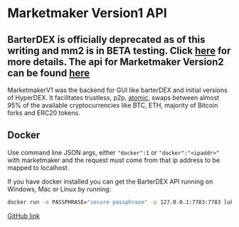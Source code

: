 # Marketmaker Version1 API

## BarterDEX is officially deprecated as of this writing and mm2 is in BETA testing. Click [here](https://atomicdex.io/) for more details. The api for Marketmaker Version2 can be found [here](https://developers.atomicdex.io/basic-docs/atomicdex/atomicdex-api.html)

MarketmakerV1 was the backend for GUI like barterDEX and initial versions of HyperDEX. It facilitates trustless, p2p, [atomic,](https://www.youtube.com/watch?v=PeavTHz8LSA) swaps between almost 95% of the available cryptocurrencies like BTC, ETH, majority of Bitcoin forks and ERC20 tokens.

## Docker

Use command line JSON args, either `"docker":1` or `"docker":"<ipaddr>"` with marketmaker and the request must come from that ip address to be mapped to localhost.

If you have docker installed you can get the BarterDEX API running on Windows, Mac or Linux by running:

```bash
docker run -e PASSPHRASE="secure passphrase" -p 127.0.0.1:7783:7783 lukechilds/barterdex-api
```

[GitHub link](https://github.com/lukechilds/docker-barterdex-api)
